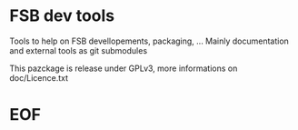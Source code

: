 FSB dev tools
=============
Tools to help on FSB devellopements, packaging, ...
Mainly documentation and external tools as git submodules

This pazckage is release under GPLv3, more informations on doc/Licence.txt

# EOF
